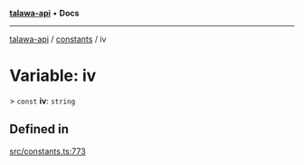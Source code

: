 [**talawa-api**](../../README.md) • **Docs**

***

[talawa-api](../../modules.md) / [constants](../README.md) / iv

# Variable: iv

\> `const` **iv**: `string`

## Defined in

[src/constants.ts:773](https://github.com/PalisadoesFoundation/talawa-api/blob/60937520d7a29ccf883a9c6a7c2d186bae92a81b/src/constants.ts#L773)
